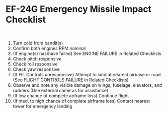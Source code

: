 # EF-24G Emergency Missile Impact Checklist

<br>

1. Turn cold from bandit(s)
2. Confirm both engines RPM nominal
3. (If engine(s) has/have failed) See ENGINE FAILURE in Related Checklists
4. Check pitch responsive
5. Check roll responsive
6. Check yaw responsive
7. (If Flt. Controls unresponsive) Attempt to land at nearest airbase or road (See FLIGHT CONTROLS FAILURE in Related Checklists)
8. Observe and note any visible damage on wings, fuselage, elevators, and rudders (Use external cameras for assistance)
9. (If low chance of complete airframe loss) Continue flight
10. (If med. to high chance of complete airframe loss) Contact nearest tower for emergency landing

<br>
